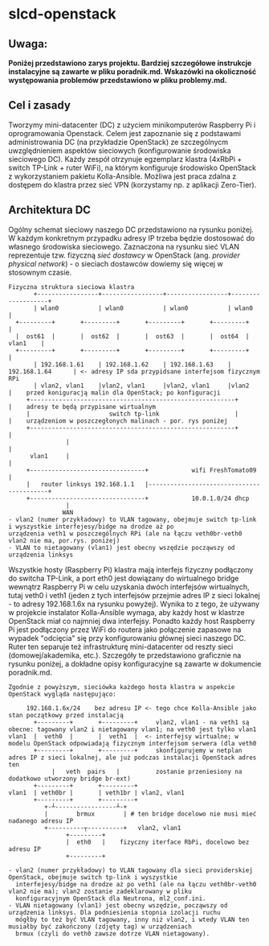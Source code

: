 # slcd-openstack

## Uwaga: ##
**Poniżej przedstawiono zarys projektu. Bardziej szczegółowe instrukcje instalacyjne są zawarte w pliku poradnik.md. Wskazówki na okoliczność występowania problemów przedstawiono w pliku problemy.md.**

## Cel i zasady ## 

Tworzymy mini-datacenter (DC) z użyciem minikomputerów Raspberry Pi i oprogramowania Openstack. Celem jest zapoznanie się z podstawami administrowania DC (na przykładzie OpenStack) ze szczególnycm uwzględnieniem aspektów sieciowych (konfigurowanie środowiska sieciowego DC). Każdy zespół otrzynuje egzemplarz klastra (4xRbPi + switch TP-Link + ruter WiFi), na którym konfiguruje środowisko OpenStack z wykorzystaniem pakietu Kolla-Ansible. Możliwa jest praca zdalna z dostępem do klastra przez sieć VPN (korzystamy np. z aplikacji Zero-Tier).

## Architektura DC ##
Ogólny schemat sieciowy naszego DC przedstawiono na rysunku poniżej. W każdym konkretnym przypadku adresy IP trzeba będzie dostosować do własnego środowiska sieciowego. Zaznaczona na rysunku sieć VLAN reprezentuje tzw. fizyczną _sieć dostawcy_ w OpenStack (ang. _provider physical network_) - o sieciach dostawców dowiemy się więcej w stosownym czasie.

```
Fizyczna struktura sieciowa klastra
       +-----------------+-----------------+-----------------+-------------------+
       | wlan0           | wlan0           | wlan0           | wlan0             |
  +---------+       +---------+       +---------+       +---------+              |
  |  ost61  |       |  ost62  |       |  ost63  |       |  ost64  |     vlan1    |
  +---------+       +---------+       +---------+       +---------+              |
       | 192.168.1.61    | 192.168.1.62    | 192.168.1.63    | 192.168.1.64      | <- adresy IP sda przypidsane interfejsom fizycznym RPi  
       | vlan2, vlan1    |vlan2, vlan1     |vlan2, vlan1     |vlan2              |    przed koniguracją malin dla OpenStack; po konfiguracji 
     +---------------------------------------------------------+                 |    adresy te będą przypisane wirtualnym 
     |                      switch tp-link                     |                 |    urządzeniom w poszczegłonych malinach - por. rys poniżej
     +---------------------------------------------------------+                 |
                |                                                                |
      vlan1     |                                                                |
     +--------------------------------+            wifi FreshTomato09            |
     |   router linksys 192.168.1.1   |------------------------------------------+
     +--------------------------------+            10.0.1.0/24 dhcp
                |
               WAN
- vlan2 (numer przykładowy) to VLAN tagowany, obejmuje switch tp-link i wyszystkie interfejesy/bidge na drodze aż po
urządzenia veth1 w poszczególnych RPi (ale na łączu veth0br-veth0 vlan2 nie ma, por.rys. poniżej)
- VLAN to nietagowany (vlan1) jest obecny wszędzie począwszy od urządzenia linksys
```

Wszystkie hosty (Raspberry Pi) klastra mają interfejs fizyczny podłączony do switcha TP-Link, a port eth0 jest dowiązany do wirtualnego bridge wewnątrz Raspberry Pi w celu uzyskania dwóch interfejsów wirtualnych, tutaj veth0 i veth1 (jeden z tych interfejsów przejmie adres IP z sieci lokalnej - to adresy 192.168.1.6x na rysunku powyżej). Wynika to z tego, że używany w projekcie instalator Kolla-Ansible wymaga, aby każdy host w klastrze OpenStack miał co najmniej dwa interfejsy. Ponadto każdy host Raspberry Pi jest podłączony przez WiFi do routera jako połączenie zapasowe na wypadek "odcięcia" się przy konfigurowaniu głównej sieci naszego DC. Ruter ten separuje też infrastrukturę mini-datacenter od reszty sieci (domowej/akademika, etc.). Szczegóły te przedstawiono graficznie na rysunku poniżej, a dokładne opisy konfiguracyjne są zawarte w dokumencie poradnik.md.

```
Zgodnie z powyższym, sieciówka każdego hosta klastra w aspekcie OpenStack wygląda następująco:

     192.168.1.6x/24    bez adresu IP <- tego chce Kolla-Ansible jako stan początkowy przed instalacją
       +---------+       +---------+     vlan2, vlan1 - na veth1 są obecne: tagowany vlan2 i nietagowany vlan1; na veth0 jest tylko vlan1
vlan1  |  veth0  |       |  veth1  |  <- interfejsy wirtualne; w modelu OpenStack odpowiadają fizycznym interfejsom serwera (dla veth0 
       +---------+       +---------+     skonfigurujemy w netplan adres IP z sieci lokalnej, ale już podczas instalacji OpenStack adres ten 
            |   veth  pairs   |          zostanie przeniesiony na dodatkowo utworzony bridge br-ext)
       +---------+       +---------+
vlan1  | veth0br |       | veth1br | vlan2, vlan1
       +---------+       +---------+
          +-┴-----------------┴-+
          |        brmux        | # ten bridge docelowo nie musi mieć nadanego adresu IP
          +----------┬----------+   vlan2, vlan1
                +---------+ 
                |  eth0   |    fizyczny iterface RbPi, docelowo bez adresu IP
                +---------+

- vlan2 (numer przykładowy) to VLAN tagowany dla sieci providerskiej OpenStack, obejmuje switch tp-link i wyszystkie
  interfejesy/bidge na drodze aż po veth1 (ale na łączu veth0br-veth0 vlan2 nie ma); vlan2 zostanie zadeklarowany w pliku
  konfiguracyjnym OpenStack dla Neutrona, ml2_conf.ini.
- VLAN nietagowany (vlan1) jest obecny wszędzie, począwszy od urządzenia linksys. Dla podniesienia stopnia izolacji ruchu
  mógłby to też być VLAN tagowany, inny niż vlan2, i wtedy VLAN ten musiałby być zakończony (zdjęty tag) w urządzeniach
  brmux (czyli do veth0 zawsze dotrze VLAN nietagowany).
```

